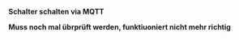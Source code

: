 **Schalter schalten via MQTT**


**Muss noch mal übrprüft werden, funktiuoniert nicht mehr richtig**